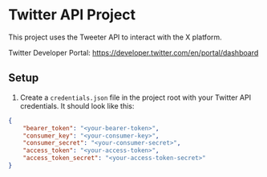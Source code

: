 # Twitter API Project

This project uses the Tweeter API to interact with the X platform.

Twitter Developer Portal: https://developer.twitter.com/en/portal/dashboard

## Setup

1. Create a `credentials.json` file in the project root with your Twitter API credentials. It should look like this:

```json
{
    "bearer_token": "<your-bearer-token>",
    "consumer_key": "<your-consumer-key>",
    "consumer_secret": "<your-consumer-secret>",
    "access_token": "<your-access-token>",
    "access_token_secret": "<your-access-token-secret>"
}